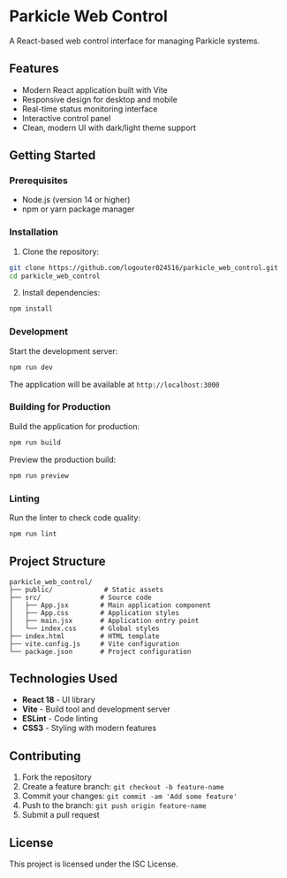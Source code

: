 # Parkicle Web Control

A React-based web control interface for managing Parkicle systems.

## Features

- Modern React application built with Vite
- Responsive design for desktop and mobile
- Real-time status monitoring interface
- Interactive control panel
- Clean, modern UI with dark/light theme support

## Getting Started

### Prerequisites

- Node.js (version 14 or higher)
- npm or yarn package manager

### Installation

1. Clone the repository:
```bash
git clone https://github.com/logouter024516/parkicle_web_control.git
cd parkicle_web_control
```

2. Install dependencies:
```bash
npm install
```

### Development

Start the development server:
```bash
npm run dev
```

The application will be available at `http://localhost:3000`

### Building for Production

Build the application for production:
```bash
npm run build
```

Preview the production build:
```bash
npm run preview
```

### Linting

Run the linter to check code quality:
```bash
npm run lint
```

## Project Structure

```
parkicle_web_control/
├── public/             # Static assets
├── src/               # Source code
│   ├── App.jsx        # Main application component
│   ├── App.css        # Application styles
│   ├── main.jsx       # Application entry point
│   └── index.css      # Global styles
├── index.html         # HTML template
├── vite.config.js     # Vite configuration
└── package.json       # Project configuration
```

## Technologies Used

- **React 18** - UI library
- **Vite** - Build tool and development server
- **ESLint** - Code linting
- **CSS3** - Styling with modern features

## Contributing

1. Fork the repository
2. Create a feature branch: `git checkout -b feature-name`
3. Commit your changes: `git commit -am 'Add some feature'`
4. Push to the branch: `git push origin feature-name`
5. Submit a pull request

## License

This project is licensed under the ISC License.